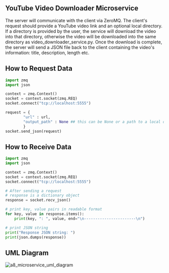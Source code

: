 
## YouTube Video Downloader Microservice
The server will communicate with the client via ZeroMQ. The client's request should provide a YouTube video link and an optional local directory. If a directory is provided by the user, the service will download the video into that directory, otherwise the video will be downloaded into the same directory as video_downloader_service.py. Once the download is complete, the server will send a JSON file back to the client containing the video's information: title, description, length etc. 

## How to Request Data

```python
import zmq
import json

context = zmq.Context()
socket = context.socket(zmq.REQ)
socket.connect("tcp://localhost:5555")

request = {
        "url" : url,
        "output_path" : None ## this can be None or a path to a local directory
        }
socket.send_json(request)
```

## How to Receive Data

```python
import zmq
import json

context = zmq.Context()
socket = context.socket(zmq.REQ)
socket.connect("tcp://localhost:5555")

# After sending a request
# response is a dictionary object
response = socket.recv_json()

# print key, value pairs in readable format
for key, value in response.items():
    print(key, ": ", value, end="\n-----------------------\n")

# print JSON string
print("Response JSON string: ")
print(json.dumps(response))

```

## UML Diagram
![a8_microservice_uml_diagram](https://user-images.githubusercontent.com/97068431/218238887-c74a1dd9-362a-4593-8897-ca99f68e9ace.png)





